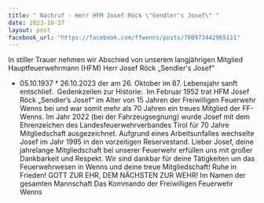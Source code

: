 ```yaml
---
title: "️ Nachruf - Herr HFM Josef Röck \"Sendler's Josef\" ️"
date: 2023-10-27
layout: post
facebook_url: "https://facebook.com/ffwenns/posts/700973442065111"
---
```


In stiller Trauer nehmen wir Abschied von unserem langjährigen Mitglied Hauptfeuerwehrmann (HFM)
Herr
Josef Röck
„Sendler's Josef“
* 05.10.1937 † 26.10.2023
der am 26. Oktober im 87. Lebensjahr sanft entschlief. ️️
Gedenkzeilen zur Historie: ️️
Im Februar 1952 trat HFM Josef Röck „Sendler’s Josef“ im Alter von 15 Jahren der Freiwilligen Feuerwehr Wenns bei und war somit mehr als 70 Jahren ein treues Mitglied der FF-Wenns. Im Jahr 2022 (bei der Fahrzeugsegnung) wurde Josef mit dem Ehrenzeichen des Landesfeuerwehrverbandes Tirol für 70 Jahre Mitgliedschaft ausgezeichnet. Aufgrund eines Arbeitsunfalles wechselte Josef im Jahr 1995 in den vorzeitigen Reservestand.
Lieber Josef, deine jahrelange Mitgliedschaft bei unserer Feuerwehr erfüllen uns mit großer Dankbarkeit und Respekt. Wir sind dankbar für deine Tätigkeiten um das Feuerwehrwesen in Wenns und deine treue Mitgliedschaft! Ruhe in Frieden! ️️
GOTT ZUR EHR, DEM NÄCHSTEN ZUR WEHR!
Im Namen der gesamten Mannschaft
Das Kommando der Freiwilligen Feuerwehr Wenns
